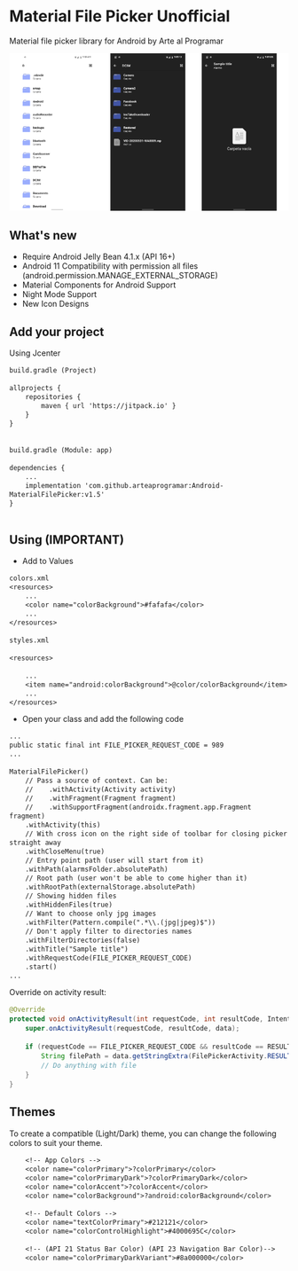 # Material File Picker Unofficial
Material file picker library for Android by Arte al Programar

![](ss/main.png)

## What's new
- Require Android Jelly Bean 4.1.x (API 16+)
- Android 11 Compatibility with permission all files (android.permission.MANAGE_EXTERNAL_STORAGE)
- Material Components for Android Support
- Night Mode Support
- New Icon Designs 


## Add your project

Using Jcenter

```
build.gradle (Project)

allprojects {
    repositories {
        maven { url 'https://jitpack.io' }
    }
}


build.gradle (Module: app)

dependencies {
    ...
    implementation 'com.github.arteaprogramar:Android-MaterialFilePicker:v1.5'
}


```

## Using (IMPORTANT)

- Add to Values

```
colors.xml
<resources>
    ...
    <color name="colorBackground">#fafafa</color>
    ...
</resources>

styles.xml

<resources>

    ...
    <item name="android:colorBackground">@color/colorBackground</item>
    ...
</resources>

```

- Open your class and add the following code

```
...
public static final int FILE_PICKER_REQUEST_CODE = 989
...

MaterialFilePicker()
    // Pass a source of context. Can be:
    //    .withActivity(Activity activity)
    //    .withFragment(Fragment fragment)
    //    .withSupportFragment(androidx.fragment.app.Fragment fragment)
    .withActivity(this)
    // With cross icon on the right side of toolbar for closing picker straight away
    .withCloseMenu(true)
    // Entry point path (user will start from it)
    .withPath(alarmsFolder.absolutePath)
    // Root path (user won't be able to come higher than it)
    .withRootPath(externalStorage.absolutePath)
    // Showing hidden files
    .withHiddenFiles(true)
    // Want to choose only jpg images
    .withFilter(Pattern.compile(".*\\.(jpg|jpeg)$"))
    // Don't apply filter to directories names
    .withFilterDirectories(false)
    .withTitle("Sample title")
    .withRequestCode(FILE_PICKER_REQUEST_CODE)
    .start()
...

```

Override on activity result:

```java
@Override
protected void onActivityResult(int requestCode, int resultCode, Intent data) {
    super.onActivityResult(requestCode, resultCode, data);

    if (requestCode == FILE_PICKER_REQUEST_CODE && resultCode == RESULT_OK) {
        String filePath = data.getStringExtra(FilePickerActivity.RESULT_FILE_PATH);
        // Do anything with file
    }
}
```

## Themes

To create a compatible (Light/Dark) theme, you can change the following colors to suit your theme.

```
    <!-- App Colors -->
    <color name="colorPrimary">?colorPrimary</color>
    <color name="colorPrimaryDark">?colorPrimaryDark</color>
    <color name="colorAccent">?colorAccent</color>
    <color name="colorBackground">?android:colorBackground</color>

    <!-- Default Colors -->
    <color name="textColorPrimary">#212121</color>
    <color name="colorControlHighlight">#4000695C</color>

    <!-- (API 21 Status Bar Color) (API 23 Navigation Bar Color)-->
    <color name="colorPrimaryDarkVariant">#8a000000</color>

```